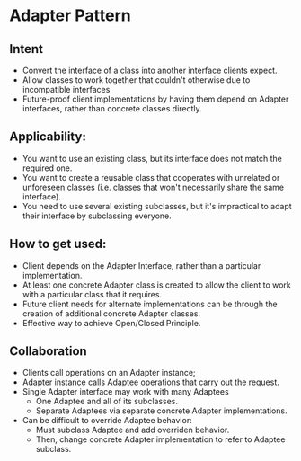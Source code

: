 # Adapter Pattern

## Intent
* Convert the interface of a class into another interface clients expect.
* Allow classes to work together that couldn't otherwise due to incompatible interfaces
* Future-proof client implementations by having them depend on Adapter interfaces, rather than concrete classes directly.

## Applicability:
* You want to use an existing class, but its interface does not match the required one.
* You want to create a reusable class that cooperates with unrelated or unforeseen classes (i.e. classes that won't necessarily share the same interface).
* You need to use several existing subclasses, but it's impractical to adapt their interface by subclassing everyone.

## How to get used:
* Client depends on the Adapter Interface, rather than a particular implementation.
* At least one concrete Adapter class is created to allow the client to work with a particular class that it requires.
* Future client needs for alternate implementations can be through the creation of additional concrete Adapter classes.
* Effective way to achieve Open/Closed Principle.

## Collaboration
* Clients call operations on an Adapter instance;
* Adapter instance calls Adaptee operations that carry out the request.
* Single Adapter interface may work with many Adaptees
  * One Adaptee and all of its subclasses.
  * Separate Adaptees via separate concrete Adapter implementations.
* Can be difficult to override Adaptee behavior:
  * Must subclass Adaptee and add overriden behavior.
  * Then, change concrete Adapter implementation to refer to Adaptee subclass.
